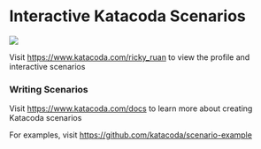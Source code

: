# Interactive Katacoda Scenarios

[![](http://shields.katacoda.com/katacoda/ricky_ruan/count.svg)](https://www.katacoda.com/ricky_ruan "Get your profile on Katacoda.com")

Visit https://www.katacoda.com/ricky_ruan to view the profile and interactive scenarios

### Writing Scenarios
Visit https://www.katacoda.com/docs to learn more about creating Katacoda scenarios

For examples, visit https://github.com/katacoda/scenario-example
